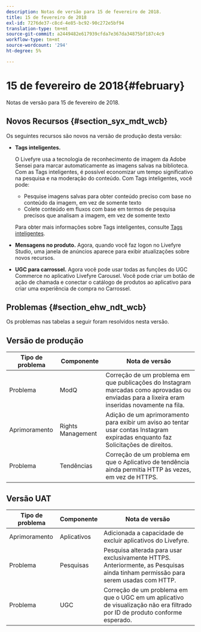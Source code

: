 ```yaml
---
description: Notas de versão para 15 de fevereiro de 2018.
title: 15 de fevereiro de 2018
exl-id: 7276de37-c8cd-4e85-bc92-90c272e5bf94
translation-type: tm+mt
source-git-commit: a2449482e617939cfda7e367da34875bf187c4c9
workflow-type: tm+mt
source-wordcount: '294'
ht-degree: 5%

---
```


# 15 de fevereiro de 2018{#february}

Notas de versão para 15 de fevereiro de 2018.

## Novos Recursos {#section_syx_mdt_wcb}

Os seguintes recursos são novos na versão de produção desta versão:

* **Tags inteligentes.**

   O Livefyre usa a tecnologia de reconhecimento de imagem da Adobe Sensei para marcar automaticamente as imagens salvas na biblioteca.
Com as Tags inteligentes, é possível economizar um tempo significativo na pesquisa e na moderação do conteúdo. Com Tags inteligentes, você pode:

   * Pesquise imagens salvas para obter conteúdo preciso com base no conteúdo da imagem, em vez de somente texto
   * Colete conteúdo em fluxos com base em termos de pesquisa precisos que analisam a imagem, em vez de somente texto

   Para obter mais informações sobre Tags inteligentes, consulte [Tags inteligentes](/help/using/c-features-livefyre/c-smart-tags/c-smart-tags.md#c_smart_tags).

* **Mensagens no produto.** Agora, quando você faz logon no Livefyre Studio, uma janela de anúncios aparece para exibir atualizações sobre novos recursos.
* **UGC para carrossel.** Agora você pode usar todas as funções do UGC Commerce no aplicativo Livefyre Carousel. Você pode criar um botão de ação de chamada e conectar o catálogo de produtos ao aplicativo para criar uma experiência de compra no Carrossel.

## Problemas {#section_ehw_ndt_wcb}

Os problemas nas tabelas a seguir foram resolvidos nesta versão.

## Versão de produção

| **Tipo de problema** | **Componente** | **Nota de versão** |
|---|---|---|
| Problema | ModQ | Correção de um problema em que publicações do Instagram marcadas como aprovadas ou enviadas para a lixeira eram inseridas novamente na fila. |
| Aprimoramento | Rights Management | Adição de um aprimoramento para exibir um aviso ao tentar usar contas Instagram expiradas enquanto faz Solicitações de direitos. |
| Problema | Tendências | Correção de um problema em que o Aplicativo de tendência ainda permitia HTTP às vezes, em vez de HTTPS. |

## Versão UAT

| **Tipo de problema** | **Componente** | **Nota de versão** |
|---|---|---|
| Aprimoramento | Aplicativos | Adicionada a capacidade de excluir aplicativos do Livefyre. |
| Problema | Pesquisas | Pesquisa alterada para usar exclusivamente HTTPS. Anteriormente, as Pesquisas ainda tinham permissão para serem usadas com HTTP. |
| Problema | UGC | Correção de um problema em que o UGC em um aplicativo de visualização não era filtrado por ID de produto conforme esperado. |
